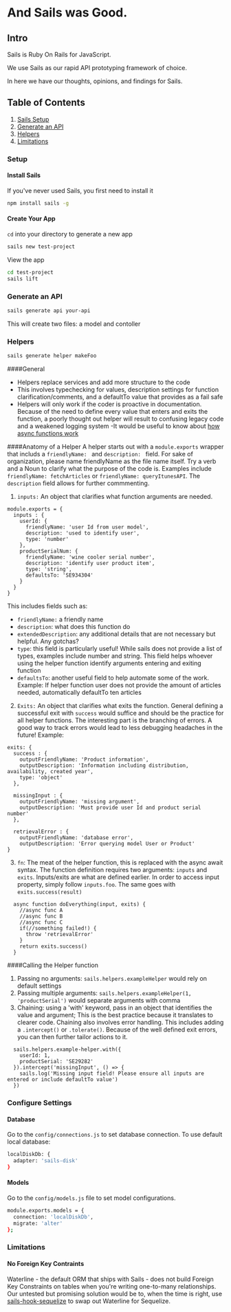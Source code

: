# And Sails was Good.

## Intro
Sails is Ruby On Rails for JavaScript.  
  
We use Sails as our rapid API prototyping framework of choice.  
  
In here we have our thoughts, opinions, and findings for Sails.  

## Table of Contents
1. [Sails Setup](#setup)
2. [Generate an API](#generate-an-api)
3. [Helpers](#helpers)
4. [Limitations](#limitations)  

### Setup
#### Install Sails
If you've never used Sails, you first need to install it
```bash
npm install sails -g
``` 

#### Create Your App
`cd` into your directory to generate a new app
```bash
sails new test-project
```  

View the app
```bash
cd test-project
sails lift
```

### Generate an API
```bash
sails generate api your-api
``` 
This will create two files: a model and contoller

### Helpers
```bash
sails generate helper makeFoo
```

####General
- Helpers replace services and add more structure to the code
- This involves typechecking for values, description settings for function clarification/comments, and a defaultTo value that provides as a fail safe
- Helpers will only work if the coder is proactive in documentation. Because of the need to define every value that enters and exits the function, a poorly thought out helper will result to confusing legacy code and a weakened logging system
-It would be useful to know about [how async functions work](https://www.youtube.com/watch?v=568g8hxJJp4&t=98s)


####Anatomy of a Helper
A helper starts out with a `module.exports` wrapper that includs a  `friendlyName: ` and `description: ` field. For sake of organization, please name friendlyName as the file name itself. Try a verb and a Noun to clarify what the purpose of the code is. Examples include `friendlyName: fetchArticles` or `friendlyName: queryItunesAPI`. The  `description` field allows for further commmenting.

1. `inputs:` An object that clarifies what function arguments are needed.
  ```
  module.exports = {
    inputs : {
      userId: {
        friendlyName: 'user Id from user model',
        description: 'used to identify user',
        type: 'number'
      },
      productSerialNum: {
        friendlyName: 'wine cooler serial number',
        description: 'identify user product item',
        type: 'string',
        defaultsTo: 'SE934304'
      }
    }
  }
  ```
 This includes fields such as:
  - `friendlyName:` a friendly name
  - `description`: what does this function do
  - `extendedDescription`: any additional details that are not necessary but helpful. Any gotchas?
  - `type`: this field is particularly useful! While sails does not provide a list of types, examples include number and string. This field helps whoever using the helper function identify arguments entering and exiting function
  - `defaultsTo`: another useful field to help automate some of the work. Example: If helper function user does not provide the amount of articles needed, automatically defaultTo ten articles
2. `Exits:` An object that clarifies what exits the function. General defining a successful exit with `success` would suffice and should be the practice for all helper functions. The interesting part is the branching of errors. A good way to track errors would lead to less debugging headaches in the future! Example:
  ```
  exits: {
    success : {
      outputFriendlyName: 'Product information',
      outputDescription: 'Information including distribution, availability, created year',
      type: 'object'
    },

    missingInput : {
      outputFriendlyName: 'missing argument',
      outputDescription: 'Must provide user Id and product serial number'
    },

    retrievalError : {
      outputFriendlyName: 'database error',
      outputDescription: 'Error querying model User or Product'
  }
  ```

3. `fn`: The meat of the helper function, this is replaced with the async await syntax. The function definition requires two arguments: `inputs` and `exits`. Inputs/exits are what are defined earlier. In order to access input property, simply follow `inputs.foo`. The same goes with `exits.success(result)`
```
  async function doEverything(input, exits) {
    //async func A
    //async func B
    //async func C
    if(//something failed!) {
      throw 'retrievalError'
    }
    return exits.success()
  }
```

####Calling the Helper function
1. Passing no arguments: `sails.helpers.exampleHelper` would rely on default settings
2. Passing multiple arguments: `sails.helpers.exampleHelper(1, 'productSerial')` would separate arguments with comma
3. Chaining: using a 'with' keyword, pass in an object that identifies the value and argument; This is the best practice because it translates to clearer code. Chaining also involves error handling. This includes adding a `.intercept()` or `.tolerate()`. Because of the well defined exit errors, you can then further tailor actions to it.
  ```
    sails.helpers.example-helper.with({
      userId: 1,
      productSerial: 'SE29282'
    }).intercept('missingInput', () => {
      sails.log('Missing input field! Please ensure all inputs are entered or include defaultTo value')
    })
  ```

### Configure Settings
#### Database
Go to the `config/connections.js` to set database connection. 
To use default local database:
```bash
localDiskDb: {
  adapter: 'sails-disk'
}
```

#### Models
Go to the `config/models.js` file to set model configurations. 
```bash
module.exports.models = {
  connection: 'localDiskDb',
  migrate: 'alter'
};
``` 

### Limitations
#### No Foreign Key Contraints 
Waterline - the default ORM that ships with Sails - does not build Foreign Key Constraints on tables when you're writing one-to-many relationships. Our untested but promising solution would be to, when the time is right, use [sails-hook-sequelize](https://www.npmjs.com/package/sails-hook-sequelize) to swap out Waterline for Sequelize.

